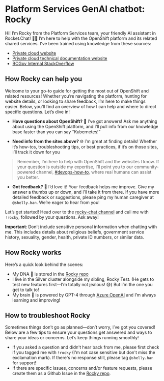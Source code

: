 # Platform Services GenAI chatbot: Rocky

Hi! I’m Rocky from the Platform Services team, your friendly AI assistant in Rocket.Chat! 🤖✨ I’m here to help with the OpenShift platform and its related shared services. I’ve been trained using knowledge from these sources:

- [Private cloud website](http://digital.gov.bc.ca/cloud/services/private)
- [Private cloud technical documentation website](https://developer.gov.bc.ca/docs/default/component/platform-developer-docs/)
- [BCGov Internal StackOverflow](https://stackoverflow.developer.gov.bc.ca/)


## How Rocky can help you

Welcome to your go-to guide for getting the most out of OpenShift and related resources! Whether you’re navigating the platform, hunting for website details, or looking to share feedback, I’m here to make things easier. Below, you’ll find an overview of how I can help and where to direct specific questions. Let’s dive in!

- **Have questions about OpenShift?** 🤔 I’ve got answers! Ask me anything about using the OpenShift platform, and I’ll pull info from our knowledge base faster than you can say “Kubernetes!”

- **Need info from the sites above?** 🌐 I’m great at finding details! Whether it’s how-tos, troubleshooting tips, or best practices, if it’s on those sites, I’ll track it down for you

> Remember, I’m here to help with OpenShift and the websites I know. If your question is outside my expertise, I’ll point you to our community-powered channel, [#devops-how-to](https://chat.developer.gov.bc.ca/channel/devops-how-to), where real humans can assist you better.

- **Got feedback?** 💬 I’d love it! Your feedback helps me improve. Give my answer a thumbs up or down, and I’ll take it from there. If you have more detailed feedback or suggestions, please ping my human caregiver at `@shelly.han`. We’re eager to hear from you! 

Let’s get started! Head over to the [rocky-chat channel](https://chat.developer.gov.bc.ca/channel/rocky-chat) and call me with `!rocky`, followed by your questions. Ask away!

**Important**: Don’t include sensitive personal information when chatting with me. This includes details about religious beliefs, government service history, sexuality, gender, health, private ID numbers, or similar data.

## How Rocky works 

Here’s a quick look behind the scenes:

- My DNA 🧬 is stored in the [Rocky repo](https://github.com/bcgov/rockychat)
- I live in the Silver cluster alongside my sibling, Rocky Test. (He gets to test new features first—I’m totally not jealous! 😅) But I’m the one you get to talk to!
- My brain 🧠 is powered by GPT-4 through [Azure OpenAI](https://azure.microsoft.com/en-us/products/ai-services/openai-service) and I’m always learning and improving!

## How to troubleshoot Rocky 

Sometimes things don’t go as planned—don’t worry, I’ve got you covered! Below are a few tips to ensure your questions get answered and ways to share your ideas or concerns. Let’s keep things running smoothly!

- If you asked a question and didn't hear back from me, please first check if you tagged me with `!rocky` (I'm not case sensitive but don't miss the exclamation mark). If there's no response still, please tag `@shelly.han` for support!
- If there are specific issues, concerns and/or feature requests, please create them as a Github Issue in the [Rocky repo](https://github.com/bcgov/rockychat).
